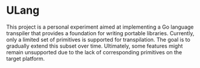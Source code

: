 # ULang

This project is a personal experiment aimed at implementing a Go language transpiler that provides a foundation for writing portable libraries.
Currently, only a limited set of primitives is supported for transpilation. The goal is to gradually extend this subset over time.
Ultimately, some features might remain unsupported due to the lack of corresponding primitives on the target platform.
